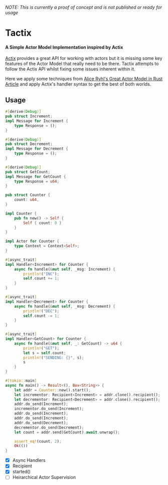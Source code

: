 _NOTE: This is currently a proof of concept and is not published or ready for usage_

# Tactix

#### A Simple Actor Model Implementation inspired by Actix

[Actix](https://github.com/actix/actix) provides a great API for working with actors but it is missing some key features of the Actor Model that really need to be there. Tactix attempts to follow the Actix API whilst fixing some issues inherent within it.

Here we apply some techniques from [Alice Ryhl's Great Actor Model in Rust Article](https://ryhl.io/blog/actors-with-tokio/) and apply Actix's handler syntax to get the best of both worlds.

## Usage

```rust
#[derive(Debug)]
pub struct Increment;
impl Message for Increment {
    type Response = ();
}

#[derive(Debug)]
pub struct Decrement;
impl Message for Decrement {
    type Response = ();
}

#[derive(Debug)]
pub struct GetCount;
impl Message for GetCount {
    type Response = u64;
}

pub struct Counter {
    count: u64,
}

impl Counter {
    pub fn new() -> Self {
        Self { count: 0 }
    }
}

impl Actor for Counter {
    type Context = Context<Self>;
}

#[async_trait]
impl Handler<Increment> for Counter {
    async fn handle(&mut self, _msg: Increment) {
        println!("INC");
        self.count += 1;
    }
}

#[async_trait]
impl Handler<Decrement> for Counter {
    async fn handle(&mut self, _msg: Decrement) {
        println!("DEC");
        self.count -= 1;
    }
}

#[async_trait]
impl Handler<GetCount> for Counter {
    async fn handle(&mut self, _: GetCount) -> u64 {
        println!("GET");
        let s = self.count;
        println!("SENDING: {}", s);
        s
    }
}

#[tokio::main]
async fn main() -> Result<(), Box<String>> {
    let addr = Counter::new().start();
    let incrementor: Recipient<Increment> = addr.clone().recipient();
    let decrementor: Recipient<Decrement> = addr.clone().recipient();
    addr.do_send(Increment);
    incrementor.do_send(Increment);
    addr.do_send(Increment);
    addr.do_send(Increment);
    addr.do_send(Decrement);
    decrementor.do_send(Decrement);
    let count = addr.send(GetCount).await.unwrap();

    assert_eq!(count, 2);
    Ok(())
}
```



- [x] Async Handlers
- [x] Recipient
- [x] started()
- [ ] Heirarchical Actor Supervision
